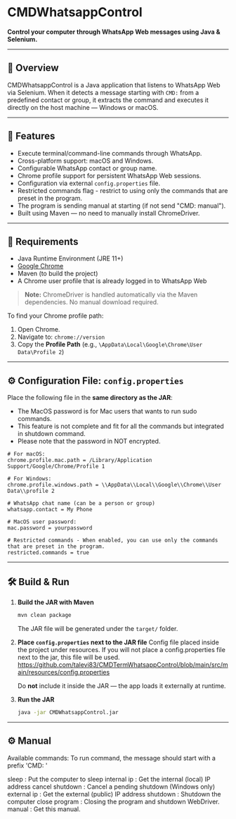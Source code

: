 # CMDWhatsappControl

**Control your computer through WhatsApp Web messages using Java & Selenium.**

---

## 🔹 Overview

CMDWhatsappControl is a Java application that listens to WhatsApp Web via Selenium. When it detects a message starting with `CMD:` from a predefined contact or group, it extracts the command and executes it directly on the host machine — Windows or macOS.

---

## 🚀 Features

- Execute terminal/command-line commands through WhatsApp.
- Cross-platform support: macOS and Windows.
- Configurable WhatsApp contact or group name.
- Chrome profile support for persistent WhatsApp Web sessions.
- Configuration via external `config.properties` file.
- Restricted commands flag - restrict to using only the commands that are preset in the program.
- The program is sending manual at starting (if not send "CMD: manual").
- Built using Maven — no need to manually install ChromeDriver.

---

## 🧱 Requirements

- Java Runtime Environment (JRE 11+)
- [Google Chrome](https://www.google.com/chrome/)
- Maven (to build the project)
- A Chrome user profile that is already logged in to WhatsApp Web

> **Note:** ChromeDriver is handled automatically via the Maven dependencies. No manual download required.

To find your Chrome profile path:

1. Open Chrome.
2. Navigate to: `chrome://version`
3. Copy the **Profile Path** (e.g., `\AppData\Local\Google\Chrome\User Data\Profile 2`)

---

## ⚙️ Configuration File: `config.properties`

Place the following file in the **same directory as the JAR**:
* The MacOS password is for Mac users that wants to run sudo commands.
* This feature is not complete and fit for all the commands but integrated in shutdown command.
* Please note that the password in NOT encrypted.

```properties
# For macOS:
chrome.profile.mac.path = /Library/Application Support/Google/Chrome/Profile 1

# For Windows:
chrome.profile.windows.path = \\AppData\\Local\\Google\\Chrome\\User Data\\profile 2

# WhatsApp chat name (can be a person or group)
whatsapp.contact = My Phone

# MacOS user password:
mac.password = yourpassword

# Restricted commands - When enabled, you can use only the commands that are preset in the program.
restricted.commands = true
```
---

## 🛠️ Build & Run

1. **Build the JAR with Maven**

   ```bash
   mvn clean package
   ```

   The JAR file will be generated under the `target/` folder.

2. **Place `config.properties` next to the JAR file**
   Config file placed inside the project under resources.
   If you will not place a config.properties file next to the jar, this file will be used.
   https://github.com/talevi83/CMDTermWhatsappControl/blob/main/src/main/resources/config.properties

   Do **not** include it inside the JAR — the app loads it externally at runtime.

4. **Run the JAR**

   ```bash
   java -jar CMDWhatsappControl.jar
   ```

---
## ⚙️ Manual

Available commands:
To run command, the message should start with a prefix 'CMD: <command>'

 sleep            : Put the computer to sleep
 internal ip      : Get the internal (local) IP address
 cancel shutdown  : Cancel a pending shutdown (Windows only)
 external ip      : Get the external (public) IP address
 shutdown         : Shutdown the computer
 close program    : Closing the program and shutdown WebDriver.
 manual           : Get this manual.
